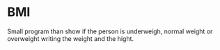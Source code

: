 # BMI

Small program than show if the person is underweigh, normal weight or overweight writing the weight and the hight.
